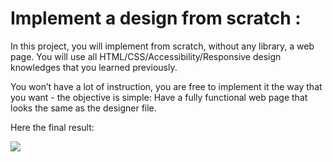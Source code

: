 # Implement a design from scratch :

In this project, you will implement from scratch, without any library, a web page. You will use all HTML/CSS/Accessibility/Responsive design knowledges that you learned previously.

  

You won’t have a lot of instruction, you are free to implement it the way that you want - the objective is simple: Have a fully functional web page that looks the same as the designer file.

  

Here the final result:

<img src="60df485eb772ecbad54a.jpg"/>
